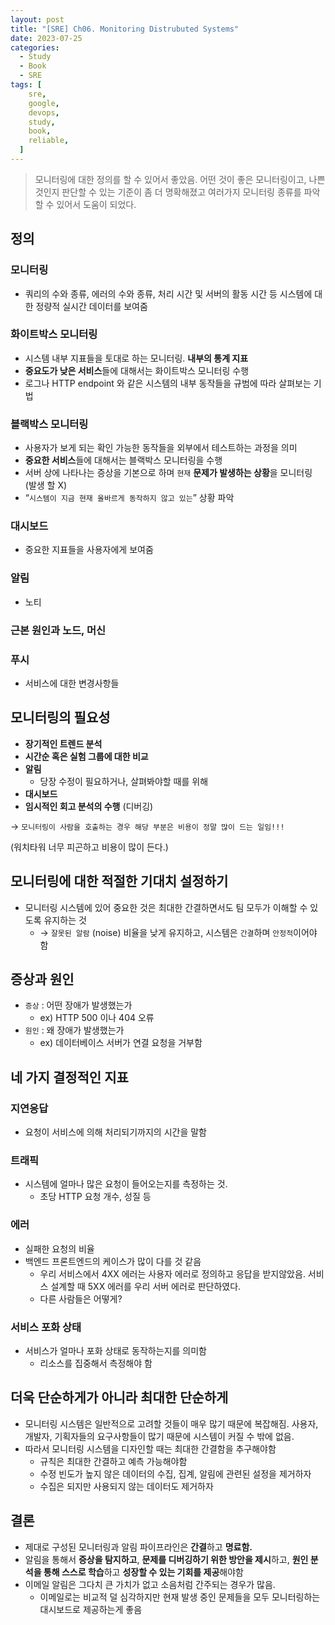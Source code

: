 ```yaml
---
layout: post
title: "[SRE] Ch06. Monitoring Distrubuted Systems"
date: 2023-07-25
categories:
  - Study
  - Book
  - SRE
tags: [
    sre,
    google,
    devops,
    study,
    book,
    reliable,
  ]
---
```

> 모니터링에 대한 정의를 할 수 있어서 좋았음. 어떤 것이 좋은 모니터링이고, 나쁜 것인지 판단할 수 있는 기준이 좀 더 명확해졌고 여러가지 모니터링 종류를 파악할 수 있어서 도움이 되었다.
> 

## 정의

### 모니터링

- 쿼리의 수와 종류, 에러의 수와 종류, 처리 시간 및 서버의 활동 시간 등 시스템에 대한 정량적 실시간 데이터를 보여줌

### 화이트박스 모니터링

- 시스템 내부 지표들을 토대로 하는 모니터링. **내부의 통계 지표**
- **중요도가 낮은 서비스**들에 대해서는 화이트박스 모니터링 수행
- 로그나 HTTP endpoint 와 같은 시스템의 내부 동작들을 규범에 따라 살펴보는 기법

### 블랙박스 모니터링

- 사용자가 보게 되는 확인 가능한 동작들을 외부에서 테스트하는 과정을 의미
- **중요한 서비스**들에 대해서는 블랙박스 모니터링을 수행
- 서버 상에 나타나는 증상을 기본으로 하며 `현재` **문제가 발생하는 상황**을 모니터링 (발생 할 X)
- “`시스템이 지금 현재 올바르게 동작하지 않고 있는`” 상황 파악

### 대시보드

- 중요한 지표들을 사용자에게 보여줌

### 알림

- 노티

### 근본 원인과 노드, 머신

### 푸시

- 서비스에 대한 변경사항들

## 모니터링의 필요성

- **장기적인 트렌드 분석**
- **시간순 혹은 실험 그룹에 대한 비교**
- **알림**
    - 당장 수정이 필요하거나, 살펴봐야할 때를 위해
- **대시보드**
- **임시적인 회고 분석의 수행** (디버깅)

→ `모니터링이 사람을 호출하는 경우 해당 부분은 비용이 정말 많이 드는 일임!!!` 

(워치타워 너무 피곤하고 비용이 많이 든다.)

## 모니터링에 대한 적절한 기대치 설정하기

- 모니터링 시스템에 있어 중요한 것은 최대한 간결하면서도 팀 모두가 이해할 수 있도록 유지하는 것
    - → `잘못된 알람` (noise) 비율을 낮게 유지하고, 시스템은 `간결`하며 `안정적`이어야 함

## 증상과 원인

- `증상` : 어떤 장애가 발생했는가
    - ex) HTTP 500 이나 404 오류
- `원인` : 왜 장애가 발생했는가
    - ex) 데이터베이스  서버가 연결 요청을 거부함

## 네 가지 결정적인 지표

### 지연응답

- 요청이 서비스에 의해 처리되기까지의 시간을 말함

### 트래픽

- 시스템에 얼마나 많은 요청이 들어오는지를 측정하는 것.
    - 초당 HTTP 요청 개수, 성질 등

### 에러

- 실패한 요청의 비율
- 백엔드 프론트엔드의 케이스가 많이 다를 것 같음
    - 우리 서비스에서 4XX 에러는 사용자 에러로 정의하고 응답을 받지않았음. 서비스 설계할 때 5XX 에러를 우리 서버 에러로 판단하였다.
    - 다른 사람들은 어떻게?

### 서비스 포화 상태

- 서비스가 얼마나 포화 상태로 동작하는지를 의미함
    - 리소스를 집중해서 측정해야 함

## 더욱 단순하게가 아니라 최대한 단순하게

- 모니터링 시스템은 일반적으로 고려할 것들이 매우 많기 때문에 복잡해짐. 사용자, 개발자, 기획자들의 요구사항들이 많기 때문에 시스템이 커질 수 밖에 없음.
- 따라서 모니터링 시스템을 디자인할 때는 최대한 간결함을 추구해야함
    - 규칙은 최대한 간결하고 예측 가능해야함
    - 수정 빈도가 높지 않은 데이터의 수집, 집계, 알림에 관련된 설정을 제거하자
    - 수집은 되지만 사용되지 않는 데이터도 제거하자

## 결론

- 제대로 구성된 모니터링과 알림 파이프라인은 **간결**하고 **명료함.**
- 알림을 통해서 **증상을 탐지하고**, **문제를 디버깅하기 위한 방안을 제시**하고, **원인 분석을 통해 스스로 학습**하고 **성장할 수 있는 기회를 제공**해야함
- 이메일 알림은 그다치 큰 가치가 없고 소음처럼 간주되는 경우가 많음.
    - 이메일로는 비교적 덜 심각하지만 현재 발생 중인 문제들을 모두 모니터링하는 대시보드로 제공하는게 좋음